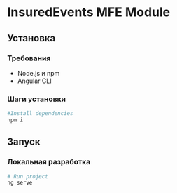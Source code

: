 # InsuredEvents MFE Module

## Установка

### Требования
- Node.js и npm
- Angular CLI

### Шаги установки
```bash
#Install dependencies
npm i
```

## Запуск

### Локальная разработка

```bash 
# Run project
ng serve
```
